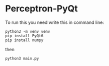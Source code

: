 # Perceptron-PyQt

To run this you need write this in command line:

```console
python3 -m venv venv
pip install PyQt6
pip install numpy
```

then 

```console
python3 main.py
```
